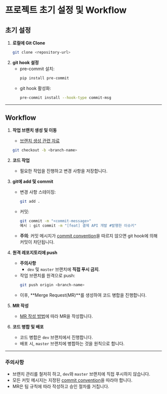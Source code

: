 # 프로젝트 초기 설정 및 Workflow

## 초기 설정
1. **로컬에 Git Clone**
   ```bash
   git clone <repository-url>
   ```
2. **git hook 설정**
   - pre-commit 설치:
     ```bash
     pip install pre-commit
     ```
   - git hook 활성화:
     ```bash
     pre-commit install --hook-type commit-msg
     ```
     
---

## Workflow
1. **작업 브랜치 생성 및 이동**
    - [브랜치 생성 관련 자료](https://www.notion.so/Branch-ac2597a3e18a406b99c89b0e0d312546)
   ```bash
   git checkout -b <branch-name>
   ```
2. **코드 작업**
   - 필요한 작업을 진행하고 변경 사항을 저장합니다.

3. **git에 add 및 commit**
   - 변경 사항 스테이징:
     ```bash
     git add .
     ```
   - 커밋:
     ```bash
     git commit -m "<commit-message>"
     예시 : git commit -m "[feat] 결제 API 개발 #발행한 이슈키"
     ```
   - **주의**: 커밋 메시지가 [commit convention](<https://www.notion.so/Git-b876e446a62a420cad5de055e8ed1bc8>)을 따르지 않으면 git hook에 의해 커밋이 차단됩니다.

4. **원격 레포지토리에 push**
   - **주의사항**
     - `dev` 및 `master` 브랜치에 **직접 푸시 금지**.
   - 작업 브랜치를 원격으로 push:
     ```bash
     git push origin <branch-name>
     ```
   - 이후, **Merge Request(MR)**를 생성하여 코드 병합을 진행합니다.

5. **MR 작성**
   - [MR 작성 방법](<https://www.notion.so/PR-Pull-Request-48e7e51a1ebd42baac9a007cff3f879e>)에 따라 MR을 작성합니다.

6. **코드 병합 및 배포**
   - 코드 병합은 `dev` 브랜치에서 진행합니다.
   - 배포 시, `master` 브랜치에 병합하는 것을 원칙으로 합니다.

---

### 주의사항
- 브랜치 관리를 철저히 하고, `dev`와 `master` 브랜치에 직접 푸시하지 않습니다.
- 모든 커밋 메시지는 지정된 [commit convention](<https://www.notion.so/Git-b876e446a62a420cad5de055e8ed1bc8>)을 따라야 합니다.
- MR은 팀 규칙에 따라 작성하고 승인 절차를 거칩니다.